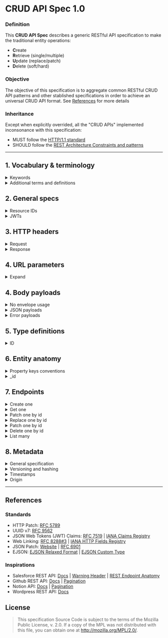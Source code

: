 # CRUD API Spec 1.0

### Definition
This **CRUD API Spec** describes a generic RESTful API specification to make the traditional entity operations:
- **C**reate
- **R**etrieve (single/multiple)
- **U**pdate (replace/patch)
- **D**elete (soft/hard)

### Objective
The objective of this specification is to aggregate common RESTful CRUD API patterns and other stablished specifications in order to achieve an universal CRUD API format. See [References](#References) for more details

### Inheritance

Except when explicitly overrided, all the "CRUD APIs" implemented inconsonance with this specification:
- MUST follow the [HTTP/1.1 standard](https://datatracker.ietf.org/doc/html/rfc2616)
- SHOULD follow the [REST Architecture Constraints and patterns](https://restfulapi.net/)

---

## 1. Vocabulary & terminology
<details>
  <summary>Keywords</summary>

  ### Keywords
  The key words "MUST", "MUST NOT", "REQUIRED", "SHALL", "SHALL
    NOT", "SHOULD", "SHOULD NOT", "RECOMMENDED",  "MAY", and
    "OPTIONAL" in this document are to be interpreted as described in
    [RFC 2119](https://datatracker.ietf.org/doc/html/rfc2119).

</details>

<details>
  <summary>Additional terms and definitions</summary>

  ### Additional terms and definitions
  | Term | Definition |
  | --- | --- |
  | `slug` | a string in format `^[a-zA-Z0-9_-]+$` |
  | `uuid-hex` | an UUID represented in [default encoding format](https://datatracker.ietf.org/doc/html/rfc4122#section-3) (hexadecimal, lowercase, hyphens) |
  | `uuid-base64` | an UUID byte array represented as a base64 string (without hyphens) |
  | `uuid-ejson` | an UUID represented as a JSON object and formatted as an EJSON Custom Type, as described in [ID section](#id) |
  | "Entity" or "Resource" | an unique entity within the API data domain |
  | "Resource ID" | an entity resource unique identification, such as specified in [#resource-ids] section |
  | "Entity Object" or "Document" | a single and unique object of an entity collection of objects |
  | "Entity Property" or "Object Property" or "Property" | an attribute of an entity |

</details>

## 2. General specs
<details>
  <summary>Resource IDs</summary>

  ### Resource IDs
  - 🔴MUST be represented as a [`slug`](#1-vocabulary--terminology)
  - 🟡SHOULD be [`uuid-hex`](#1-vocabulary--terminology) or [`uuid-base64`](#1-vocabulary--terminology)

</details>

<details>
  <summary>JWTs</summary>

  When using JWTs, the following claims apply:

  - `sub` is 🔴REQUIRED to identify the end user performing the request. It 🟡SHOULD be an [URN](https://datatracker.ietf.org/doc/html/rfc8141) or an e-mail.
  - `email` 🟡SHOULD be used to help the API to set the author metadata information as an alternative to `sub` claim.
  - `azp` 🔵MAY indicate a Tenant ID that should be used to authorize and filter requests.

</details>

## 3. HTTP headers
<details>
  <summary>Request</summary>
  
  ### Request
  | Header | Requirements |
  | ---  | --- |
  | Accept | 🔴MUST be always present |

</details>


<details>
  <summary>Response</summary>
    
  ### Response

  | Header | Requirements |
  | ---  | --- |
  | Content-Type | 🔴MUST be always present and match the accepted media type. |
  | ETag | 🔴MUST be the same value as the [`_meta.hash`](#Versioning-and-hashing) property. |
  | Last-Modified | 🔴MUST be the same value as the [`_meta.updated.timestamp`](#Timestamps) property. |
  | Warning | 🔵MAY be used to indicate API warnings to the client, such as deprecation, quota, payment warnings, etc. |
  | X-Request-Id | 🟡SHOULD be a fresh [`uuid-hex`](#1-vocabulary--terminology). |

  #### Link Header
  - The `Link` header 🔴MUST be used in many cases described by this specification, like the [`Metadata section`](#8-metadata).
  - According to the HTTP Link Header spec, multiple links MUST be comma-separated. Example: `link1, link2`.
  - According to the HTTP Link Header spec, the relation (`rel`) attribute MUST be separated by a semicolon. Example: `link; rel=relation`.
  - All the URIs in Link header 🟡SHOULD be relative paths when the links are relative, in order to reduce the HTTP payload length.

  <details>
    <summary>All link relations and spec references</summary>
    
  | Relation | Usage | Reference | Example |
  | --- | --- | --- | --- |
  | about | The URL that should be called to include metadata information with the request. | [Metadata - General specification](#General-specification) | `/users/ID?meta=true; rel=about` |
  | author | The author ID that performed the last modification to the entity object. | [Metadata - `_meta.updated.author`](#Timestamps) | `urn:users:ID; rel=author` |
  | collection | The URL that points to the entity list when dealing with single objects. | --- | `/users; rel=collection` |
  | convertedfrom | Indicates the original resource the entity object was cloned from. | --- | `/people/ID; rel=convertedfrom` |
  | current | The current page in a list of resources. | --- | `/users?page=2&page_size=20; rel=current` |
  | describedby | The entity schema URL. | --- | `https://myapi.com/schemas/users.json; rel=describedby` |
  | edit | The preferred endpoint to edit this entity object. | --- | `/users/ID; rel=edit; method=patch` |
  | first | The first page in a list of resources. | --- | `/users?page=1&page_size=20; rel=first` |
  | last | The last page in a list of resources. | --- | `/users?page=5&page_size=20; rel=last` |
  | next | The next page in a list of resources. | --- | `/users?page=3&page_size=20; rel=next` |
  | prev | The previous page in a list of resources. | --- | `/users?page=1&page_size=20; rel=prev` |
  | service-desc | The OpenAPI Spec URL of the current API. | --- | `https://myapi.com/docs/oas.json; rel=service-desc` |
  | service-doc | The Swagger UI URL of the current API. | --- | `https://myapi.com/docs/swagger; rel=service-doc` |
    
  </details>
</details>

## 4. URL parameters
<details>
  <summary>Expand</summary>

  ### Path parameters
  | Parameter | Requirements |
  | ---  | --- |
  | `:id` | 🔴MUST be `alphanumeric+hiphen+under`. 🟡SHOULD be a valid UUID encoded as hex or base64 string |
  | `:entity` | 🔴MUST be `alphanumeric+hiphen+under`. |
  
</details>

## 4. Body payloads
<details>
  <summary>No envelope usage</summary>

  ### No envelope usage
  - Request and response bodies 🔴MUST represent literally the entities objects and its top-level attributes
  - Entities objects 🔴MUST NOT be wrapped in envelopes, such as `data`, `response`, `result` or any similar.
  - The API 🔴MUST NOT respond with any virtual property (a property that is not stored within the entity object) to reference any entity links.
  - Related entity resources that are not explicitly stored inside entity objects 🔴MUST be referenced using the [Link header](#Link-Header) and these relations 🔴MUST use one of the [IANA Link Relations](https://www.iana.org/assignments/link-relations/link-relations.xhtml).

</details>

<details>
  <summary>JSON payloads</summary>
  
  ### JSON payloads
  - When using JSON as the serialization method for request/response payloads, the content-type 🟡SHOULD be `application/vnd.ejson+json`.
  - When serializing language-specific types, EJSON serialization 🟡SHOULD be used in order to preserve the type information and to make sure that strongly-typed values are always represented as strings
    - The default [MongoDB EJSON specification in relaxed format](https://www.mongodb.com/docs/upcoming/reference/mongodb-extended-json/) 🔴MUST be used to serialize the most common complex types
    - Additionally, the [Meteor EJSON specification](https://docs.meteor.com/api/ejson#EJSON-addType) 🔵MAY be used to serialize other custom types
  
</details>

<details>
  <summary>Error payloads</summary>
  
  ### Error payloads
  - Unsuccessful HTTP Requests 🔴MUST respond with the appropriate HTTP Status Codes and a payload with additional error details.
  - The error payload 🟡SHOULD have at least:
    1. an error unique code, such as a number or a string;
    2. a human message describing the error.
  - The error payload 🔵MAY also have additional properties to help developers and systems to deal with the error, like debug and documentation URLs, tracing information, etc.
  
</details>

## 5. Type definitions
<details>
  <summary>ID</summary>

  ### ID
  - The ID type 🔴MUST be an object with the following properties below:
    - `$type`: must be `"uuid"`
    - `$hex`: the standardized `uuid-hex` representation of the UUID value
    - `$64`: the alternative `uuid-base64` representation of the UUID value
  - This specification is agnostic to the specific language implementation of the UUID type, whether if it is a buffer, string or other binary format.

  **Example**
  ```json
  {
    "$type": "uuid",
    "$hex": "0190a295-e942-75fd-8495-894efaf93a78",
    "$64": "AZCilelCdf2ElQAAiU76+Q",
  }
  ```
 
</details>

## 6. Entity anatomy
<details>
  <summary>Property keys conventions</summary>

  ### Property keys conventions
  - Properties prefixed by underscores `_` 🟡SHOULD NOT be used unless specified by this specification. They are reservated for properties that affects the operations behaviors.
  - It is 🟡RECOMMENDED, although it is not important, to use `camelCase` as the default naming convention for properties keys 
 
</details>

<details>
  <summary>_id</summary>

  ### `_id`
  - All entity objects 🔴MUST have an `_id` property.
  - The type of this property 🟡SHOULD be the [ID type](#id)
    - When it is not possible to use the [ID type](#id), the property type 🟡SHOULD be a [`slug`](#1-vocabulary--terminology)
 
</details>

## 7. Endpoints
<details>
  <summary>Create one</summary>

  ### Create one
  ```
  POST /:entity/
  ```
  - Request body
    -  Top level: an entity object
    -  `_id` property is accepted if is a valid UUID-ejson
</details>

<details>
  <summary>Get one</summary>

  ### Get one
  ```
  GET /:entity/:id
  ```

  - Link rel=collection header
</details>

<details>
  <summary>Patch one by id</summary>

  ### Patch one by id
  ```
  PATCH /:entity/:id
  ```
  - Request body
    - Top level: either one of:
      - (Short form) a partial entity object that describes each property/value that must be replaced
      - (Long form) a [JSON Patch](https://jsonpatch.com/) operations array
    -  `_id` is forbidden
</details>

<details>
  <summary>Replace one by id</summary>

  ### Replace one by id
  ```
  PUT /:entity/:id
  ```
  - The same definition as [Create one](#create-one)

</details>

<details>
  <summary>Patch one by id</summary>

  ### Replace one by id
  ```
  PUT /:entity/:id
  ```
  - The same definition as [Create one](#create-one)

</details>
 
<details>
  <summary>Delete one by id</summary>

  ### Replace one by id
  ```
  DELETE /:entity/:id?[force=true]
  ```
  - Request query
    - `force=true` (optional): if it is present, the resouce MUST be permanently deleted. Otherwise, the entity object should be softly deleted in the server by setting the property `_meta.status` to `ARCHIVED`.
  - Response status: `204`

</details>

<details>
  <summary>List many</summary>

  ### List many
  ```
  GET /:entity?[status]&[sort]&[fields]&[page]&[per_page]
  ```
  - Request query
    - `status` (optional):
      - one of the enum values: `published` (default if ommited), `drafts` or `archived`.
      - Multiple values are accepted in comma-separated format.
      - Example: `published,drafts`.
    - `sort` (optional):
      - one or many entity property keys for sorting.
      - Multiple values are accepted in comma-separated format.
      - Dot-notation should be used for nested properties.
      - The `-` hyphen should be used together with a property key to indicate a descending order.
    - `fields` (optional):
      - one or many entity property keys for projection.
      - Multiple values are accepted in comma-separated format.
      - Dot-notation should be used for nested properties.
      - The `-` hyphen should be used together with a property key to omit a property.
  
  #### Pagination

  Link rels
  first
  current
  last
  next
  prev
</details>

## 8. Metadata
<details>
  <summary>General specification</summary>

  ### General specification
  - All entities compliant with this specification 🔴MUST include the metadata information described in this section.
  - Single entities responses 🔴MUST use the appropriate HTTP headers defined in this section to provide metadata information.
  - Entities responses containing either a single or multiple objects, 🟡SHOULD include metadata information aggregated inside the `_meta` property.
    - When the `?meta=true` parameter is included in the endpoint URL query, the objects 🔴MUST include the `_meta` property.
  - An entity object 🔵MAY have duplicated metadata information in other entity properties beyond the `_meta` property.
  - Although many API data sources do not have the capability of storing nested objects, thie `_meta` property 🔴MUST be always a nested object regardless the storage implementation.
  - The `_meta` property 🔴MUST be ignored in every write request payload (create, patch, replace). The metadata information is intended to be set by the API server, not the client.
</details>


<details>
  <summary>Versioning and hashing</summary>

  ### Versioning and hashing

  | Header | Value |
  | --- | --- |
  | ETag | `_meta.hash` |
  
  - All entities 🔴MUST include a `_meta.version` property. This property value 🔴MUST start with the number 1 at the object creation and 🔴MUST be incremented by one at every modification of the object (patch or replace operations).
  - All entities 🔴MUST have a `_meta.hash` property. The value 🔴MUST be a hashed string of the concatenation of the shortest value of the `_id` property and the `_meta.version` value (i.e. `[_id.$base64][_meta.version]`. The hashing algorithm 🟡SHOULD be CRC32 for optimization.

</details>

<details>
  <summary>Timestamps</summary>

  ### Timestamps

  | Header | Value |
  | --- | --- |
  | Last-Modified | `_meta.updated.timestamp` 🔴REQUIRED |
  | Link | `urn:<_meta.updated.author>; rel=author` 🔵OPTIONAL |

  - All entities 🔴MUST include a `_meta.events` property with the following properties:
    - `created`: (🔴REQUIRED) metadata information about the creation event
    - `updated`: (🔴REQUIRED metadata information about the last time the object was modified, including the creation
  - The `created` and `updated` properties 🔴MUST be objects with the following properties:
    - `timestamp` (🔴REQUIRED): a JavaScript date representing when the event occurred
    - `author` (🔵OPTIONAL): the author ID or e-mail of the operation actor, if applicable
    - `reason` (🔵OPTIONAL): the system comments about the operation
    - `comments` (🔵OPTIONAL): the end-user comments about the operation

</details>

<details>
  <summary>Origin</summary>

  ### Origin

  | Header | Value |
  | --- | --- |
  | Link | `<URL>; rel=convertedfrom` 🔵OPTIONAL if it is possible to link using an URL, either absolute or relative |

  - If an entity object was cloned/generated from another object, it 🟡SHOULD have a `_meta.origin` property with the following nested properties:
    - `realm`: 🔴MUST be used when the object was cloned/generated from another source. Its value 🟡SHOULD be an universal representation of the source, like an Internet Domain Name.
    - `type`: 🔴MUST be used when the source object had a different type than the current object. Its value 🟡SHOULD be the name of the foreign entity.
    - `id`: 🔴MUST be used to indicate the original Resource ID.

</details>

---

## References

### Standards
- HTTP Patch: [RFC 5789](https://datatracker.ietf.org/doc/html/rfc5789)
- UUID v7: [RFC 9562](https://www.rfc-editor.org/rfc/rfc9562#section-5.7)
- JSON Web Tokens (JWT) Claims: [RFC 7519](https://datatracker.ietf.org/doc/html/rfc7519) | [IANA Claims Registry](https://www.iana.org/assignments/jwt/jwt.xhtml)
- Web Linking: [RFC 8288#3](https://httpwg.org/specs/rfc8288.html#header) | [IANA HTTP Fields Registry](https://www.iana.org/assignments/http-fields/http-fields.xhtml)
- JSON Patch: [Website](https://jsonpatch.com/) | [RFC 6901](https://datatracker.ietf.org/doc/html/rfc6901/)
- EJSON: [EJSON Relaxed Format](https://www.mongodb.com/docs/upcoming/reference/mongodb-extended-json/) | [EJSON Custom Type](https://docs.meteor.com/api/ejson#EJSON-addType)

### Inspirations
- Salesforce REST API: [Docs]() | [Warning Header](https://developer.salesforce.com/docs/atlas.en-us.api_rest.meta/api_rest/headers_warning.htm) | [REST Endpoint Anatomy](https://developer.salesforce.com/docs/atlas.en-us.api_rest.meta/api_rest/intro_rest_resources.htm)
- Github REST API: [Docs](https://docs.github.com/pt/rest) | [Pagination](https://docs.github.com/pt/rest/using-the-rest-api/using-pagination-in-the-rest-api?apiVersion=2022-11-28)
- Notion API: [Docs](https://developers.notion.com/reference) | [Pagination](https://developers.notion.com/reference/intro#parameters-for-paginated-requests)
- Wordpress REST API: [Docs](https://developer.wordpress.org/rest-api/)

## License

> This specification Source Code is subject to the terms of the Mozilla Public License, v. 2.0. If a copy of the MPL was not distributed with this file, you can obtain one at http://mozilla.org/MPL/2.0/.
